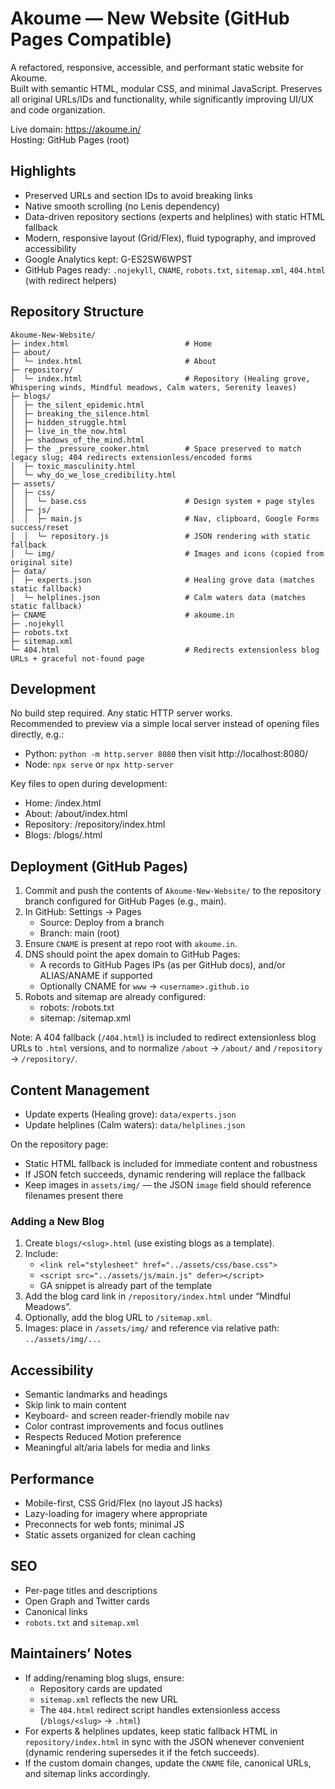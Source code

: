 # Akoume — New Website (GitHub Pages Compatible)

A refactored, responsive, accessible, and performant static website for Akoume.  
Built with semantic HTML, modular CSS, and minimal JavaScript. Preserves all original URLs/IDs and functionality, while significantly improving UI/UX and code organization.

Live domain: https://akoume.in/  
Hosting: GitHub Pages (root)

## Highlights

- Preserved URLs and section IDs to avoid breaking links
- Native smooth scrolling (no Lenis dependency)
- Data-driven repository sections (experts and helplines) with static HTML fallback
- Modern, responsive layout (Grid/Flex), fluid typography, and improved accessibility
- Google Analytics kept: G-ES2SW6WPST
- GitHub Pages ready: `.nojekyll`, `CNAME`, `robots.txt`, `sitemap.xml`, `404.html` (with redirect helpers)

## Repository Structure

```
Akoume-New-Website/
├─ index.html                          # Home
├─ about/
│  └─ index.html                       # About
├─ repository/
│  └─ index.html                       # Repository (Healing grove, Whispering winds, Mindful meadows, Calm waters, Serenity leaves)
├─ blogs/
│  ├─ the_silent_epidemic.html
│  ├─ breaking_the_silence.html
│  ├─ hidden_struggle.html
│  ├─ live_in_the_now.html
│  ├─ shadows_of_the_mind.html
│  ├─ the _pressure_cooker.html        # Space preserved to match legacy slug; 404 redirects extensionless/encoded forms
│  ├─ toxic_masculinity.html
│  └─ why_do_we_lose_credibility.html
├─ assets/
│  ├─ css/
│  │  └─ base.css                      # Design system + page styles
│  ├─ js/
│  │  ├─ main.js                       # Nav, clipboard, Google Forms success/reset
│  │  └─ repository.js                 # JSON rendering with static fallback
│  └─ img/                             # Images and icons (copied from original site)
├─ data/
│  ├─ experts.json                     # Healing grove data (matches static fallback)
│  └─ helplines.json                   # Calm waters data (matches static fallback)
├─ CNAME                               # akoume.in
├─ .nojekyll
├─ robots.txt
├─ sitemap.xml
└─ 404.html                            # Redirects extensionless blog URLs + graceful not-found page
```

## Development

No build step required. Any static HTTP server works.  
Recommended to preview via a simple local server instead of opening files directly, e.g.:

- Python: `python -m http.server 8080` then visit http://localhost:8080/
- Node: `npx serve` or `npx http-server`

Key files to open during development:
- Home: /index.html
- About: /about/index.html
- Repository: /repository/index.html
- Blogs: /blogs/<slug>.html

## Deployment (GitHub Pages)

1. Commit and push the contents of `Akoume-New-Website/` to the repository branch configured for GitHub Pages (e.g., main).
2. In GitHub: Settings → Pages
   - Source: Deploy from a branch
   - Branch: main (root)
3. Ensure `CNAME` is present at repo root with `akoume.in`.
4. DNS should point the apex domain to GitHub Pages:
   - A records to GitHub Pages IPs (as per GitHub docs), and/or ALIAS/ANAME if supported
   - Optionally CNAME for `www` → `<username>.github.io`
5. Robots and sitemap are already configured:
   - robots: /robots.txt
   - sitemap: /sitemap.xml

Note: A 404 fallback (`/404.html`) is included to redirect extensionless blog URLs to `.html` versions, and to normalize `/about` → `/about/` and `/repository` → `/repository/`.

## Content Management

- Update experts (Healing grove): `data/experts.json`
- Update helplines (Calm waters): `data/helplines.json`

On the repository page:
- Static HTML fallback is included for immediate content and robustness
- If JSON fetch succeeds, dynamic rendering will replace the fallback
- Keep images in `assets/img/` — the JSON `image` field should reference filenames present there

### Adding a New Blog
1. Create `blogs/<slug>.html` (use existing blogs as a template).
2. Include:
   - `<link rel="stylesheet" href="../assets/css/base.css">`
   - `<script src="../assets/js/main.js" defer></script>`
   - GA snippet is already part of the template
3. Add the blog card link in `/repository/index.html` under “Mindful Meadows”.
4. Optionally, add the blog URL to `/sitemap.xml`.
5. Images: place in `/assets/img/` and reference via relative path: `../assets/img/...`

## Accessibility

- Semantic landmarks and headings
- Skip link to main content
- Keyboard- and screen reader-friendly mobile nav
- Color contrast improvements and focus outlines
- Respects Reduced Motion preference
- Meaningful alt/aria labels for media and links

## Performance

- Mobile-first, CSS Grid/Flex (no layout JS hacks)
- Lazy-loading for imagery where appropriate
- Preconnects for web fonts; minimal JS
- Static assets organized for clean caching

## SEO

- Per-page titles and descriptions
- Open Graph and Twitter cards
- Canonical links
- `robots.txt` and `sitemap.xml`

## Maintainers’ Notes

- If adding/renaming blog slugs, ensure:
  - Repository cards are updated
  - `sitemap.xml` reflects the new URL
  - The `404.html` redirect script handles extensionless access (`/blogs/<slug>` → `.html`)
- For experts & helplines updates, keep static fallback HTML in `repository/index.html` in sync with the JSON whenever convenient (dynamic rendering supersedes it if the fetch succeeds).
- If the custom domain changes, update the `CNAME` file, canonical URLs, and sitemap links accordingly.